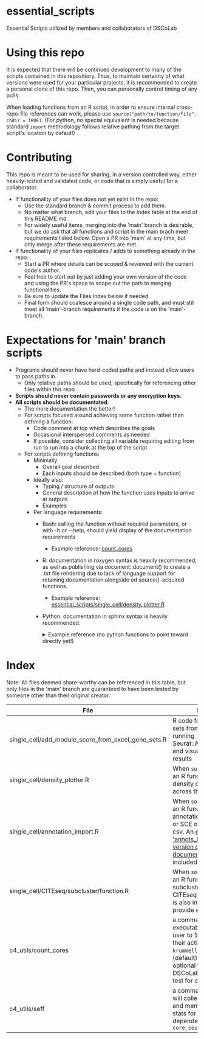 # essential_scripts
Essential Scripts utilized by members and collaborators of DSCoLab

# Using this repo
It is expected that there will be continued development to many of the scripts contained in this repositiory. Thus, to maintain certainty of what versions were used for your particular projects, it is recommended to create a personal clone of this repo. Then, you can personally control timing of any pulls.

When loading functions from an R script, in order to ensure internal cross-repo-file references can work, please use `source("path/to/function/file", chdir = TRUE)`.  (For python, no special equivalent is needed because standard `import` methodology follows relative pathing from the target script's location by defaut!) 

# Contributing
This repo is meant to be used for sharing, in a version controlled way, either heavily-tested and validated code, or code that is simply useful for a collaborator.

- If functionality of your files does not yet exist in the repo:
  - Use the standard branch & commit process to add them.
  - No matter what branch, add your files to the Index table at the end of this README.md.
  - For widely useful items, merging into the 'main' branch is desirable, but we do ask that all functions and script in the main brach meet requirements listed below. Open a PR into 'main' at any time, but only merge after these requirements are met.
- If functionality of your files replicates / adds to something already in the repo:
  - Start a PR where details can be scoped & reviewed with the current code's author.
  - Feel free to start out by just adding your own version of the code and using the PR's space to scope out the path to merging functionalities.
  - Be sure to update the Files Index below if needed.
  - Final form should coalesce around a single code path, and must still meet all 'main'-branch requirements if the code is on the 'main'-branch.

# Expectations for 'main' branch scripts

- Programs should never have hard-coded paths and instead allow users to pass paths in.
  - Only relative paths should be used, specifically for referencing other files within this repo 
- **Scripts should never contain passwords or any encryption keys.**
- **All scripts should be documentated**:
  - The more documentation the better!
  - For scripts focused around achieving some function rather than defining a function:
    - Code comment at top which describes the goals
    - Occasional interspersed comments as needed
    - If possible, consider collecting all variable requiring editing from run to run into a chunk at the top of the script
  - For scripts defining functions:
    - Minimally:
      - Overall goal described
      - Each inputs should be described (both type + function)
    - Ideally also:
      - Typing / structure of outputs
      - General description of how the function uses inputs to arrive at outputs
      - Examples
    - Per language requirements:
      - Bash: calling the function without required parameters, or with -h or --help, should yield display of the documentation requirements
        - Example reference: [count_cores](c4_utils/count_cores)
      - R: documentation in roxygen syntax is heavily recommended, as well as publishing via document::document() to create a .txt file rendering due to lack of language support for retaining documentation alongside od source()-acquired functions.
        - Example reference: [essential_scripts/single_cell/density_plotter.R](essential_scripts/single_cell/density_plotter.R)
      - Python: documentation in sphinx syntax is heavily recommended.
          <details>

          <summary>
            Example reference (no python functions to point toward directly yet!)
          </summary>
            
            ```
            def calculate_monthly_payment(principal: float, annual_rate: float, years: int) -> float:
              """
              Calculates the monthly payments of a fixed-rate loan.
          
              Args:
                  principal (float): The initial amount of the loan (the principal).
                  annual_rate (float): The annual interest rate in percentage (e.g., 5.5 for 5.5%).
                  years (int): The total duration of the loan in years.
          
              Returns:
                  float: The amount to be paid monthly.
          
              Raises:
                  ValueError: If the annual_rate is negative or if the years are not positive.
          
              Examples:
                  >>> monthly_payment = calculate_monthly_payment(10000, 5.5, 10)
                  >>> print(f"Monthly Payment: {monthly_payment:.2f}")
                  Monthly Payment: 108.85
          
              """
            ```
          
          </details>


# Index

Note: All files deemed share-worthy can be referenced in this table, but only files in the 'main' branch are guaranteed to have been tested by someone other than their original creator. 

| File | Purpose | Maintainer | Branch |
| --- | --- | --- | --- |
| single_cell/add_module_score_from_excel_gene_sets.R | R code for reading gene sets from an excel file, running Seurat::AddModuleScore, and visualizing the results | Dan | No |
| single_cell/density_plotter.R | When `source()`'d, defines an R function that plots density of clusters across the umap space | Dan | Yes |
| single_cell/annotation_import.R | When `source()`'d, defines an R function for pulling annotations into Seurat or SCE objects from a csv. An [example 'annots_file'](single_cell/annotation_import_example.csv) and [txt version of the function documentation](single_cell/annotation_import.txt) is also included. | Dan | Yes | 
| single_cell/CITEseq/subcluster/function.R | When `source()`'d, defines an R function for subclustering Seurat CITEseq data. A script.R is also included to provide example usage. | Dan | No |
| c4_utils/count_cores | a command line executable that allows a user to 1) self-monitor their active cores on `krummellab` nodes (default) or 2) use optional flags to query all DSCoLab active jobs to test for core monopoly | Rebecca | Yes |
| c4_utils/seff | a command line util that will collect time, core, and memory usages stats for a given job; dependency for `core_count` | Rebecca | Yes |
